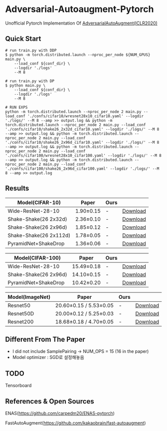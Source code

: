 # Adversarial-Autoaugment-Pytorch
Unofficial Pytorch Implementation Of [AdversarialAutoAugment(ICLR2020)](https://arxiv.org/pdf/1912.11188.pdf)

## Quick Start
```
# run train.py with DDP
$ python -m torch.distributed.launch --nproc_per_node ${NUM_GPUS} main.py \
    --load_conf ${conf_dir} \
    --logdir './logs'
    --M 8

# run train.py with DP
$ python main.py \
    --load_conf ${conf_dir} \
    --logdir './logs'
    --M 8

# RUN EXPS
python -m torch.distributed.launch --nproc_per_node 2 main.py --load_conf './confs/cifar10/wresnet28x10_cifar10.yaml' --logdir './logs/' --M 8 --amp >> output.log && python -m torch.distributed.launch --nproc_per_node 2 main.py --load_conf './confs/cifar10/shake26_2x32d_cifar10.yaml' --logdir './logs/' --M 8 --amp >> output.log && python -m torch.distributed.launch --nproc_per_node 2 main.py --load_conf './confs/cifar10/shake26_2x96d_cifar10.yaml' --logdir './logs/' --M 8 --amp >> output.log && python -m torch.distributed.launch --nproc_per_node 2 main.py --load_conf './confs/cifar100/wresnet28x10_cifar100.yaml' --logdir './logs/' --M 8 --amp >> output.log && python -m torch.distributed.launch --nproc_per_node 2 main.py --load_conf './confs/cifar100/shake26_2x96d_cifar100.yaml' --logdir './logs/' --M 8 --amp >> output.log
```

## Results
| Model(CIFAR-10)         |   Paper   |   Ours    |    |
|-------------------------|-----------|-----------|----|
| Wide-ResNet-28-10       | 1.90±0.15 |     -     |[Download](https://github.com/SeongwoongJo/adversarial-autoaugment-pytorch) |
| Shake-Shake(26 2x32d)   | 2.36±0.10 |     -     |[Download](https://github.com/SeongwoongJo/adversarial-autoaugment-pytorch) |
| Shake-Shake(26 2x96d)   | 1.85±0.12 |     -     |[Download](https://github.com/SeongwoongJo/adversarial-autoaugment-pytorch) |
| Shake-Shake(26 2x112d)  | 1.78±0.05 |     -     |[Download](https://github.com/SeongwoongJo/adversarial-autoaugment-pytorch) |
| PyramidNet+ShakeDrop    | 1.36±0.06 |     -     |[Download](https://github.com/SeongwoongJo/adversarial-autoaugment-pytorch) |

| Model(CIFAR-100)        |   Paper   |   Ours    |    |
|-------------------------|-----------|-----------|----|
| Wide-ResNet-28-10       | 15.49±0.18|     -     |[Download](https://github.com/SeongwoongJo/adversarial-autoaugment-pytorch) |
| Shake-Shake(26 2x96d)   | 14.10±0.15|     -     |[Download](https://github.com/SeongwoongJo/adversarial-autoaugment-pytorch) |
| PyramidNet+ShakeDrop    | 10.42±0.20|     -     |[Download](https://github.com/SeongwoongJo/adversarial-autoaugment-pytorch) |

| Model(ImageNet)         |          Paper         |           Ours          |    |
|-------------------------|------------------------|-------------------------|----|
| Resnet50                | 20.60±0.15 / 5.53±0.05 |            -            |[Download](https://github.com/SeongwoongJo/adversarial-autoaugment-pytorch) |
| Resnet50D               | 20.00±0.12 / 5.25±0.03 |            -            |[Download](https://github.com/SeongwoongJo/adversarial-autoaugment-pytorch) |
| Resnet200               | 18.68±0.18 / 4.70±0.05 |            -            |[Download](https://github.com/SeongwoongJo/adversarial-autoaugment-pytorch) |

## Different From The Paper
- I did not include SamplePairing -> NUM_OPS = 15 (16 in the paper)
- Model optimizer : SGD로 설정해놓음

## TODO
Tensorboard

## References & Open Sources
ENAS(https://github.com/carpedm20/ENAS-pytorch)

FastAutoAugment(https://github.com/kakaobrain/fast-autoaugment)
